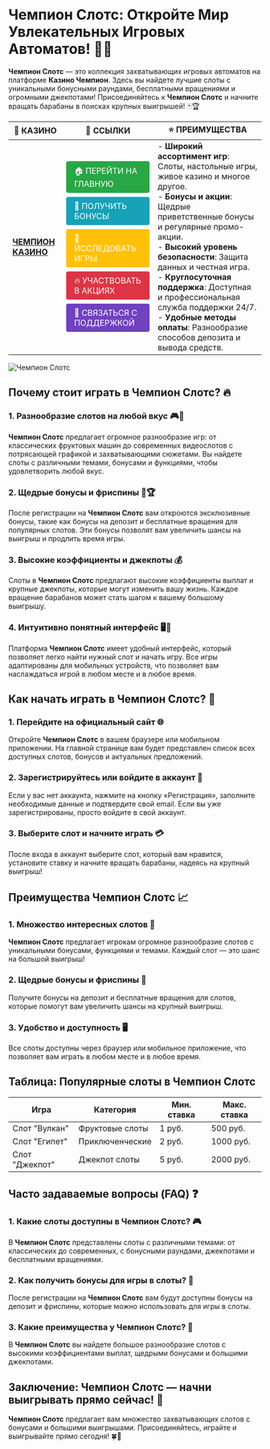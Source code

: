 # **Чемпион Слотс: Откройте Мир Увлекательных Игровых Автоматов!** 🎰💸

**Чемпион Слотс** — это коллекция захватывающих игровых автоматов на платформе **Казино Чемпион**. Здесь вы найдете лучшие слоты с уникальными бонусными раундами, бесплатными вращениями и огромными джекпотами! Присоединяйтесь к **Чемпион Слотс** и начните вращать барабаны в поисках крупных выигрышей! 🃏🏆

| 🎰 **КАЗИНО**                              | 🔗 **ССЫЛКИ**                                                                                                                                                                                                 | ⭐ **ПРЕИМУЩЕСТВА**                                                                                     |
|--------------------------------------------|-------------------------------------------------------------------------------------------------------------------------------------------------------------------------------------------------------------|--------------------------------------------------------------------------------------------------------|
| **[ЧЕМПИОН КАЗИНО](https://temon-gter.cfd/go/lRq?p80412p304504pcc44t17455)** | <a href="https://temon-gter.cfd/go/lRq?p80412p304504pcc44t17455" style="display: inline-block; padding: 8px 16px; margin: 4px 0; background-color: #28a745; color: white; text-decoration: none; border-radius: 4px;">🏠 ПЕРЕЙТИ НА ГЛАВНУЮ</a><br> <a href="https://temon-gter.cfd/go/lRq?p80412p304504pcc44t17455" style="display: inline-block; padding: 8px 16px; margin: 4px 0; background-color: #17a2b8; color: white; text-decoration: none; border-radius: 4px;">🎁 ПОЛУЧИТЬ БОНУСЫ</a><br> <a href="https://temon-gter.cfd/go/lRq?p80412p304504pcc44t17455" style="display: inline-block; padding: 8px 16px; margin: 4px 0; background-color: #ffc107; color: white; text-decoration: none; border-radius: 4px;">🎲 ИССЛЕДОВАТЬ ИГРЫ</a><br> <a href="https://temon-gter.cfd/go/lRq?p80412p304504pcc44t17455" style="display: inline-block; padding: 8px 16px; margin: 4px 0; background-color: #dc3545; color: white; text-decoration: none; border-radius: 4px;">🔥 УЧАСТВОВАТЬ В АКЦИЯХ</a><br> <a href="https://temon-gter.cfd/go/lRq?p80412p304504pcc44t17455" style="display: inline-block; padding: 8px 16px; margin: 4px 0; background-color: #6f42c1; color: white; text-decoration: none; border-radius: 4px;">💬 СВЯЗАТЬСЯ С ПОДДЕРЖКОЙ</a> | - **Широкий ассортимент игр**: Слоты, настольные игры, живое казино и многое другое.<br>- **Бонусы и акции**: Щедрые приветственные бонусы и регулярные промо-акции.<br>- **Высокий уровень безопасности**: Защита данных и честная игра.<br>- **Круглосуточная поддержка**: Доступная и профессиональная служба поддержки 24/7.<br>- **Удобные методы оплаты**: Разнообразие способов депозита и вывода средств. |

![Чемпион Слотс](https://sun9-31.userapi.com/impg/EIec6EVmALCyBhCTbcVPbRvesUXjcvwDdQQWhw/kGqDq3jXdV0.jpg?size=1024x435&quality=95&sign=a2477679cbc744f5be7528654025123b&c_uniq_tag=ryznTnKeSP0f07A1Xqo9QdQyNFMb5J_7WC-T7YP5ogI&type=album)

## Почему стоит играть в **Чемпион Слотс**? 🔥

### 1. **Разнообразие слотов на любой вкус** 🎮🎰

**Чемпион Слотс** предлагает огромное разнообразие игр: от классических фруктовых машин до современных видеослотов с потрясающей графикой и захватывающими сюжетами. Вы найдете слоты с различными темами, бонусами и функциями, чтобы удовлетворить любой вкус.

### 2. **Щедрые бонусы и фриспины** 🎁🏆

После регистрации на **Чемпион Слотс** вам откроются эксклюзивные бонусы, такие как бонусы на депозит и бесплатные вращения для популярных слотов. Эти бонусы позволят вам увеличить шансы на выигрыш и продлить время игры.

### 3. **Высокие коэффициенты и джекпоты** 💰

Слоты в **Чемпион Слотс** предлагают высокие коэффициенты выплат и крупные джекпоты, которые могут изменить вашу жизнь. Каждое вращение барабанов может стать шагом к вашему большому выигрышу.

### 4. **Интуитивно понятный интерфейс** 🖥️📱

Платформа **Чемпион Слотс** имеет удобный интерфейс, который позволяет легко найти нужный слот и начать игру. Все игры адаптированы для мобильных устройств, что позволяет вам наслаждаться игрой в любом месте и в любое время.

## Как начать играть в **Чемпион Слотс**? 🏁

### 1. **Перейдите на официальный сайт** 🌐

Откройте **Чемпион Слотс** в вашем браузере или мобильном приложении. На главной странице вам будет представлен список всех доступных слотов, бонусов и актуальных предложений.

### 2. **Зарегистрируйтесь или войдите в аккаунт** 📝

Если у вас нет аккаунта, нажмите на кнопку «Регистрация», заполните необходимые данные и подтвердите свой email. Если вы уже зарегистрированы, просто войдите в свой аккаунт.

### 3. **Выберите слот и начните играть** 💳

После входа в аккаунт выберите слот, который вам нравится, установите ставку и начните вращать барабаны, надеясь на крупный выигрыш!

## Преимущества **Чемпион Слотс** 📈

### 1. **Множество интересных слотов** 🎰

**Чемпион Слотс** предлагает игрокам огромное разнообразие слотов с уникальными бонусами, функциями и темами. Каждый слот — это шанс на большой выигрыш!

### 2. **Щедрые бонусы и фриспины** 🎁

Получите бонусы на депозит и бесплатные вращения для слотов, которые помогут вам увеличить шансы на крупный выигрыш.

### 3. **Удобство и доступность** 🖥️

Все слоты доступны через браузер или мобильное приложение, что позволяет вам играть в любом месте и в любое время.

## Таблица: Популярные слоты в **Чемпион Слотс**

| Игра                | Категория        | Мин. ставка | Макс. ставка |
|---------------------|------------------|-------------|--------------|
| Слот "Вулкан"        | Фруктовые слоты  | 1 руб.      | 500 руб.     |
| Слот "Египет"        | Приключенческие  | 2 руб.      | 1000 руб.    |
| Слот "Джекпот"       | Джекпот слоты    | 5 руб.      | 2000 руб.    |

## Часто задаваемые вопросы (FAQ) ❓

### **1. Какие слоты доступны в **Чемпион Слотс**?** 🎮

В **Чемпион Слотс** представлены слоты с различными темами: от классических до современных, с бонусными раундами, джекпотами и бесплатными вращениями.

### **2. Как получить бонусы для игры в слоты?** 🎁

После регистрации на **Чемпион Слотс** вам будут доступны бонусы на депозит и фриспины, которые можно использовать для игры в слоты.

### **3. Какие преимущества у **Чемпион Слотс**?** 💸

В **Чемпион Слотс** вы найдете большое разнообразие слотов с высокими коэффициентами выплат, щедрыми бонусами и большими джекпотами.

## Заключение: **Чемпион Слотс** — начни выигрывать прямо сейчас! 🎉

**Чемпион Слотс** предлагает вам множество захватывающих слотов с бонусами и большими выигрышами. Присоединяйтесь, играйте и выигрывайте прямо сегодня! 🍀🎰

